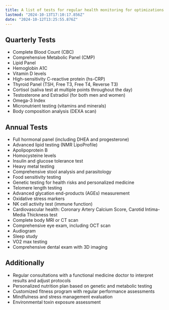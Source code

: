 ```yaml
---
title: A list of tests for regular health monitoring for optimizations
lastmod: "2024-10-13T17:10:17.856Z"
date: "2024-10-12T13:25:55.876Z"
---
```


## Quarterly Tests

- Complete Blood Count (CBC)
- Comprehensive Metabolic Panel (CMP)
- Lipid Panel
- Hemoglobin A1C
- Vitamin D levels
- High-sensitivity C-reactive protein (hs-CRP)
- Thyroid Panel (TSH, Free T3, Free T4, Reverse T3)
- Cortisol (saliva test at multiple points throughout the day)
- Testosterone and Estradiol (for both men and women)
- Omega-3 Index
- Micronutrient testing (vitamins and minerals)
- Body composition analysis (DEXA scan)

## Annual Tests

- Full hormonal panel (including DHEA and progesterone)
- Advanced lipid testing (NMR LipoProfile)
- Apolipoprotein B
- Homocysteine levels
- Insulin and glucose tolerance test
- Heavy metal testing
- Comprehensive stool analysis and parasitology
- Food sensitivity testing
- Genetic testing for health risks and personalized medicine
- Telomere length testing
- Advanced glycation end-products (AGEs) measurement
- Oxidative stress markers
- NK cell activity test (immune function)
- Cardiovascular health: Coronary Artery Calcium Score, Carotid Intima-Media Thickness test
- Complete body MRI or CT scan
- Comprehensive eye exam, including OCT scan
- Audiogram
- Sleep study
- VO2 max testing
- Comprehensive dental exam with 3D imaging

## Additionally

- Regular consultations with a functional medicine doctor to interpret results and adjust protocols
- Personalized nutrition plan based on genetic and metabolic testing
- Customized fitness program with regular performance assessments
- Mindfulness and stress management evaluation
- Environmental toxin exposure assessment
